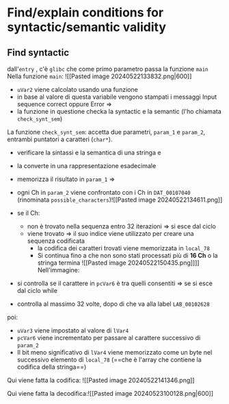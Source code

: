 # Find/explain conditions for syntactic/semantic validity
## Find syntactic
dall'`entry` , c'è `glibc` che come primo parametro passa la funzione `main`
Nella funzione `main`:
![[Pasted image 20240522133832.png|600]]
- `uVar2` viene calcolato usando una funzione
- in base al valore di questa variabile vengono stampati i messaggi Input sequence correct oppure Error
  =>
- la funzione in questione checka la syntactic e la semantic 
  (l'ho chiamata `check_synt_sem`)

La funzione `check_synt_sem`:
accetta due parametri, `param_1` e `param_2`, entrambi puntatori a caratteri (`char*`). 
- verificare la sintassi e la semantica di una stringa e 
- la converte in una rappresentazione esadecimale
- memorizza il risultato in `param_1`
=>
- ogni Ch in `param_2` viene confrontato con i Ch in `DAT_00107040` 
  (rinominata `possible_characters`)![[Pasted image 20240522134611.png]]

- se il Ch:
	- non è trovato nella sequenza entro 32 iterazioni => si esce dal ciclo
	-  viene trovato => il suo indice viene utilizzato per creare una sequenza codificata
		- la codifica dei caratteri trovati viene memorizzata in `local_78`
		- Si continua fino a che non sono stati processati più di **16 Ch** o la stringa termina
![[Pasted image 20240522150435.png]]]]
Nell'immagine:
- si controlla se il carattere in `pcVar6` è tra quelli consentiti => se si esce dal ciclo while
- controlla al massimo 32 volte, dopo di che va alla label `LAB_00102628`

poi:
- `uVar3` viene impostato al valore di `lVar4`
- `pcVar6` viene incrementato per passare al carattere successivo di `param_2`
- Il bit meno significativo di `lVar4` viene memorizzato come un byte nel successivo elemento di `local_78` (==che è l'array che contiene la codifica della stringa==)

Qui viene fatta la codifica:
![[Pasted image 20240522141346.png]]

Qui viene fatta la decodifica:![[Pasted image 20240523100128.png|600]]

